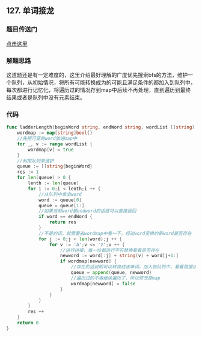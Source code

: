 ## 127. 单词接龙

### 题目传送门

[点击这里](https://leetcode-cn.com/problems/word-ladder/)

### 解题思路

这道题还是有一定难度的，这里介绍最好理解的广度优先搜索bfs的方法，维护一个队列，从初始情况，将所有可能转换成为的可能且满足条件的都加入到队列中，每次都进行记忆化，将遍历过的情况存到map中后续不再处理，直到遍历到最终结果或者是队列中没有元素结束。

### 代码

```go
func ladderLength(beginWord string, endWord string, wordList []string) int {
    wordmap := map[string]bool{}
    //先把可变的word放进map中
    for _, v := range wordList {
        wordmap[v] = true
    }
    //利用队列来维护
    queue := []string{beginWord}
    res := 1 
    for len(queue) > 0 {
        lenth := len(queue)
        for i := 0;i < lenth;i ++ {
            //从队列中拿出word
            word := queue[0]
            queue = queue[1:]
            //如果当前word是endword的话就可以直接返回
            if word == endWord {
                return res
            }
            //不是的话，就需要去wordmap中看一下，经过word变换的新word是否存在
            for j := 0;j < len(word);j ++ {
                for v := 'a';v <= 'z';v ++ {
                    //进行拼接，每一位都进行字符替换看看是否存在
                    newword := word[:j] + string(v) + word[j+1:]
                    if wordmap[newword] {
                        //存在的话说明可以转换成该单词，加入到队列中，看看根据该单词是否可以走到我们的endword
                        queue = append(queue, newword)
                        //遍历过的不用继续遍历了，所以修改原map
                        wordmap[newword] = false
                    }
                }
            }
        }
        res ++
    }
    return 0
}
```